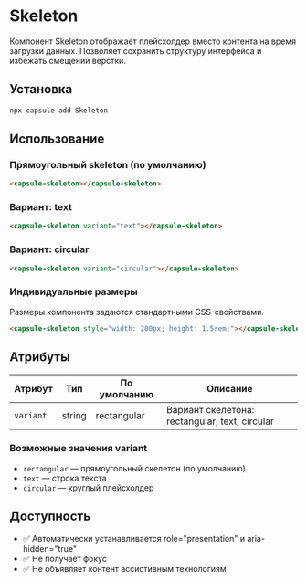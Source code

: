 # Skeleton

Компонент Skeleton отображает плейсхолдер вместо контента на время загрузки данных. Позволяет сохранить структуру интерфейса и избежать смещений верстки.

## Установка

```bash
npx capsule add Skeleton
```

## Использование

### Прямоугольный skeleton (по умолчанию)

<div style="margin: 1rem 0; max-width: 300px;">
  <capsule-skeleton></capsule-skeleton>
</div>

```html
<capsule-skeleton></capsule-skeleton>
```

### Вариант: text

<div style="margin: 1rem 0; max-width: 300px;">
  <capsule-skeleton variant="text"></capsule-skeleton>
</div>

```html
<capsule-skeleton variant="text"></capsule-skeleton>
```

### Вариант: circular

<div style="margin: 1rem 0; max-width: 3rem;">
  <capsule-skeleton variant="circular"></capsule-skeleton>
</div>

```html
<capsule-skeleton variant="circular"></capsule-skeleton>
```

### Индивидуальные размеры

Размеры компонента задаются стандартными CSS-свойствами.

```html
<capsule-skeleton style="width: 200px; height: 1.5rem;"></capsule-skeleton>
```

## Атрибуты

| Атрибут   | Тип    | По умолчанию | Описание                                       |
| --------- | ------ | ------------ | ---------------------------------------------- |
| `variant` | string | rectangular  | Вариант скелетона: rectangular, text, circular |

### Возможные значения variant

- `rectangular` — прямоугольный скелетон (по умолчанию)
- `text` — строка текста
- `circular` — круглый плейсхолдер

## Доступность

- ✅ Автоматически устанавливается role="presentation" и aria-hidden="true"
- ✅ Не получает фокус
- ✅ Не объявляет контент ассистивным технологиям
